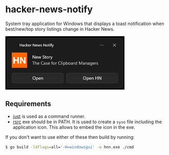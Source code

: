 # hacker-news-notify

System tray application for Windows that displays a toast notification when best/new/top story listings change in Hacker News.

![Screenshot](./shot.png)

## Requirements

- [just](https://github.com/casey/just) is used as a command runner.
- [rsrc](https://github.com/akavel/rsrc) exe should be in PATH. It is used to create a `syso` file including the application icon. This allows to embed the icon in the exe.

If you don't want to use either of these then build by running:

```sh
$ go build -ldflags=all='-H=windowsgui' -o hnn.exe ./cmd
```
